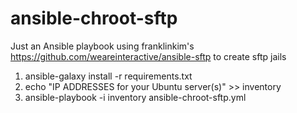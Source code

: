 # ansible-chroot-sftp

Just an Ansible playbook using franklinkim's https://github.com/weareinteractive/ansible-sftp to create sftp jails

1. ansible-galaxy install -r requirements.txt
2. echo "IP ADDRESSES for your Ubuntu server(s)" >> inventory
3. ansible-playbook -i inventory ansible-chroot-sftp.yml